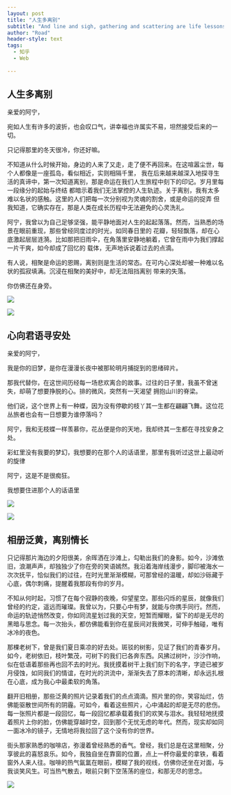 ```yaml
---
layout: post
title: "人生多离别"
subtitle: "And line and sigh, gathering and scattering are life lessons"
author: "Road"
header-style: text
tags:
  - 知乎
  - Web
 
---
```





人生多离别
--



亲爱的阿宁，

宛如人生有许多的波折，也会叹口气，讲幸福也许属实不易，坦然接受后来的一切。

只记得那里的冬天很冷，你还好嘛。

不知道从什么时候开始，身边的人来了又走，走了便不再回来。在这喧嚣尘世，每个人都像是一座孤岛，看似相近，实则相隔千里，
我在后来越来越深入地探寻生活的真谛中，第一次知道离别，那是命运在我们人生旅程中刻下的印记。岁月里每一段缘分的起始与终结
都暗示着我们无法掌控的人生轨迹。关于离别，我有太多难以名状的感触。这里的人们把每一次分别视为灵魂的割舍，或是命运的捉弄
但我知道，它确实存在，那是人类在成长历程中无法避免的心灵洗礼。

阿宁，我曾以为自己足够坚强，能平静地面对人生的起起落落。然而，当熟悉的场景在眼前重现，那些曾经同度过的时光，如同春日里的
花瓣，轻轻飘落，却在心底激起层层涟漪。比如那把旧雨伞，在角落里安静地躺着，它曾在雨中为我们撑起一片干爽，如今却成了回忆的
载体，无声地诉说着过去的点滴。

有人说，相聚是命运的恩赐，离别则是生活的常态。在可内心深处却被一种难以名状的孤寂填满。沉浸在相聚的美好中，却无法阻挡离别
带来的失落。

你仿佛还在身旁。

![](https://picture.gptkong.com/20250109/2225871f724411497c9a30be512755f736.png)

![](https://picture.gptkong.com/20250109/2235b61b269ca245f2814715d14cb75760.jpg)



心向君语寻安处
-------------------------------------


亲爱的阿宁，

我是你的旧梦，是你在漫漫长夜中被那轮明月捕捉到的思绪碎片。

那我代替你，在这世间历经每一场悲欢离合的故事。过往的日子里，我虽不曾迷失，却萌了想要挣脱的心。排的微风，突然有一天渴望
拥抱山川的脊梁。

他们说，这个世界上有一种蝶，因为没有停歇的枝丫其一生都在翩翩飞舞。这位花丛旅者也会有一日想要为谁停落吗？

阿宁，我和无枝蝶一样羡慕你，花丛便是你的天地，我却终其一生都在寻找安身之处。

彩虹里没有我要的梦幻，我想要的在那个人的话语里，那里有我听过这世上最动听的旋律

阿宁，这是不是很痴狂。

我想要住进那个人的话语里



![](https://picture.gptkong.com/20250109/22467c5e71879145f591e7dacb126d6479.png)

![](https://picture.gptkong.com/20250109/22474f436af2294242b81228c34ed7abbb.png)




相册泛黄，离别情长
--
只记得那片海边的夕阳很美，余晖洒在沙滩上，勾勒出我们的身影。如今，沙滩依旧，浪潮声声，却独独少了你在旁的笑语嫣然。我沿着海岸线漫步，脚印被海水一次次抚平，恰似我们的过往，在时光里渐渐模糊，可那曾经的温暖，却如沙砾藏于心底，偶尔刺痛，提醒着我那段有你的岁月。

不知从何时起，习惯了在每个寂静的夜晚，仰望星空。那些闪烁的星辰，就像我们曾经的约定，遥远而璀璨。我曾以为，只要心中有梦，就能与你携手同行。然而，命运的轨迹悄然改变，你如同流星划过我的天空，短暂而耀眼，留下的却是无尽的黑暗与思念。每一次抬头，都仿佛能看到你在星辰间对我微笑，可伸手触碰，唯有冰冷的夜色。

那棵老树下，曾是我们夏日乘凉的好去处。斑驳的树影，见证了我们的青春岁月。如今，老树依旧，枝叶繁茂，可树下的我们已各奔东西。风拂过树叶，沙沙作响，似在低语着那些再也回不去的时光。我抚摸着树干上我们刻下的名字，字迹已被岁月侵蚀，如同我们的情谊，在时光的洪流中，渐渐失去了原本的清晰，却永远扎根在心底，成为我心中最柔软的角落。

翻开旧相册，那些泛黄的照片记录着我们的点点滴滴。照片里的你，笑容灿烂，仿佛能驱散世间所有的阴霾。可如今，看着这些照片，心中涌起的却是无尽的悲伤。每一张照片都是一段回忆，每一段回忆都承载着我们的欢笑与泪水。我轻轻地抚摸着照片上你的脸，仿佛能穿越时空，回到那个无忧无虑的年代。然而，现实却如同一面冰冷的镜子，无情地将我拉回了这个没有你的世界。

街头那家熟悉的咖啡店，弥漫着曾经熟悉的香气。曾经，我们总是在这里相聚，分享彼此的喜怒哀乐。如今，我独自坐在靠窗的位置，点上一杯你最爱的拿铁，看着窗外人来人往。咖啡的热气氤氲在眼前，模糊了我的视线，仿佛你还坐在对面，与我谈笑风生。可当热气散去，眼前只剩下空荡荡的座位，和那无尽的思念。


![](https://picture.gptkong.com/20250109/223969c5fee5eb417db8dccb8a250ee9ab.JPG)
